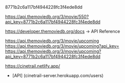 8771b2c6a117bf4944228fc3f4ede8dd

https://api.themoviedb.org/3/movie/550?api_key=8771b2c6a117bf4944228fc3f4ede8dd

https://developer.themoviedb.org/docs -> API Reference


https://api.themoviedb.org/3/movie/upcoming
https://api.themoviedb.org/3/movie/upcoming?api_key=
https://api.themoviedb.org/3/movie/upcoming?api_key=8771b2c6a117bf4944228fc3f4ede8dd

https://cinetrail.netlify.app/

<!-- server that stores cinetrail sign in data -->
- [API] (cinetrail-server.herokuapp.com/users)